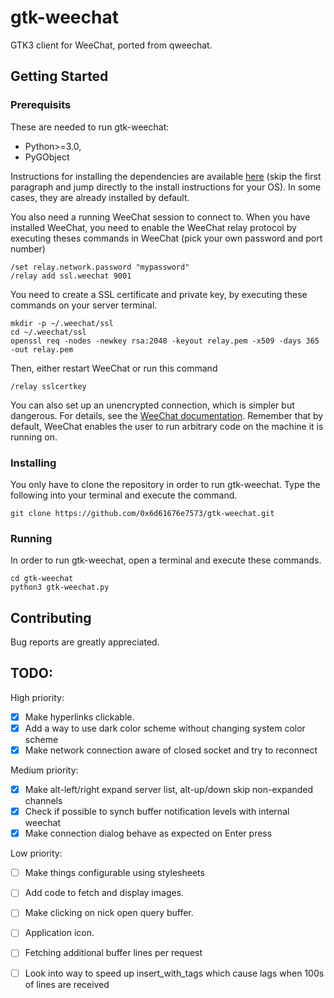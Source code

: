 # gtk-weechat
GTK3 client for WeeChat, ported from qweechat.

## Getting Started

### Prerequisits
These are needed to run gtk-weechat:
- Python>=3.0,
- PyGObject

Instructions for installing the dependencies are available [here](https://pygobject.readthedocs.io/en/latest/getting_started.html) (skip the first paragraph and jump directly to the install instructions for your OS). In some cases, they are already installed by default.

You also need a running WeeChat session to connect to. When you have installed WeeChat, you need to enable the WeeChat relay protocol by executing theses commands in WeeChat (pick your own password and port number)
```
/set relay.network.password "mypassword"
/relay add ssl.weechat 9001
```
You need to create a SSL certificate and private key, by executing these commands on your server terminal.
```
mkdir -p ~/.weechat/ssl
cd ~/.weechat/ssl
openssl req -nodes -newkey rsa:2048 -keyout relay.pem -x509 -days 365 -out relay.pem
```
Then, either restart WeeChat or run this command
```
/relay sslcertkey
```

You can also set up an unencrypted connection, which is simpler but dangerous. For details, see the [WeeChat documentation](https://weechat.org/files/doc/stable/weechat_user.en.html#relay_plugin). Remember that by default, WeeChat enables the user to run arbitrary code on the machine it is running on.

### Installing
You only have to clone the repository in order to run gtk-weechat. Type the following into your terminal and execute the command.
```
git clone https://github.com/0x6d61676e7573/gtk-weechat.git
```

### Running
In order to run gtk-weechat, open a terminal and execute these commands.
```
cd gtk-weechat
python3 gtk-weechat.py
```

## Contributing
Bug reports are greatly appreciated.

## TODO:
High priority:
- [x] Make hyperlinks clickable.
- [x] Add a way to use dark color scheme without changing system color scheme
- [x] Make network connection aware of closed socket and try to reconnect

Medium priority:
- [x] Make alt-left/right expand server list, alt-up/down skip non-expanded channels
- [x] Check if possible to synch buffer notification levels with internal weechat 
- [x] Make connection dialog behave as expected on Enter press

Low priority:
- [ ] Make things configurable using stylesheets
- [ ] Add code to fetch and display images.
- [ ] Make clicking on nick open query buffer.
- [ ] Application icon.
- [ ] Fetching additional buffer lines per request
- [ ] Look into way to speed up insert_with_tags which cause lags when 100s of lines are received

